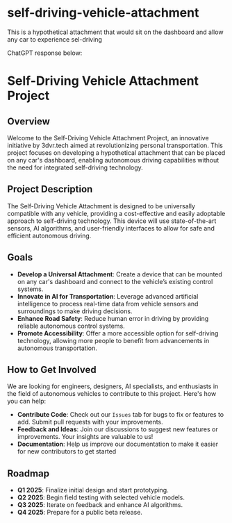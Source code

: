 # self-driving-vehicle-attachment
This is a hypothetical attachment that would sit on the dashboard and allow any car to experience sel-driving

ChatGPT response below:

# Self-Driving Vehicle Attachment Project

## Overview
Welcome to the Self-Driving Vehicle Attachment Project, an innovative initiative by 3dvr.tech aimed at revolutionizing personal transportation. This project focuses on developing a hypothetical attachment that can be placed on any car's dashboard, enabling autonomous driving capabilities without the need for integrated self-driving technology.

## Project Description
The Self-Driving Vehicle Attachment is designed to be universally compatible with any vehicle, providing a cost-effective and easily adoptable approach to self-driving technology. This device will use state-of-the-art sensors, AI algorithms, and user-friendly interfaces to allow for safe and efficient autonomous driving.

## Goals
- **Develop a Universal Attachment**: Create a device that can be mounted on any car's dashboard and connect to the vehicle’s existing control systems.
- **Innovate in AI for Transportation**: Leverage advanced artificial intelligence to process real-time data from vehicle sensors and surroundings to make driving decisions.
- **Enhance Road Safety**: Reduce human error in driving by providing reliable autonomous control systems.
- **Promote Accessibility**: Offer a more accessible option for self-driving technology, allowing more people to benefit from advancements in autonomous transportation.

## How to Get Involved
We are looking for engineers, designers, AI specialists, and enthusiasts in the field of autonomous vehicles to contribute to this project. Here's how you can help:
- **Contribute Code**: Check out our `Issues` tab for bugs to fix or features to add. Submit pull requests with your improvements.
- **Feedback and Ideas**: Join our discussions to suggest new features or improvements. Your insights are valuable to us!
- **Documentation**: Help us improve our documentation to make it easier for new contributors to get started

## Roadmap
- **Q1 2025**: Finalize initial design and start prototyping.
- **Q2 2025**: Begin field testing with selected vehicle models.
- **Q3 2025**: Iterate on feedback and enhance AI algorithms.
- **Q4 2025**: Prepare for a public beta release.



